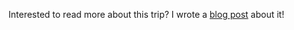 Interested to read more about this trip? I wrote a [blog post](../../blog/posts/2023-12-16-france.md) about it!

<script async src="//www.instagram.com/embed.js"></script>

<blockquote class="instagram-media" data-instgrm-captioned
    data-instgrm-permalink="https://www.instagram.com/p/C1ma83hrNEp/">
</blockquote>

<blockquote class="instagram-media" data-instgrm-captioned
    data-instgrm-permalink="https://www.instagram.com/p/C1mbaacLn09/">
</blockquote>

<blockquote class="instagram-media" data-instgrm-captioned
    data-instgrm-permalink="https://www.instagram.com/p/C1mbcvCrUoU/">
</blockquote>

<blockquote class="instagram-media" data-instgrm-captioned
    data-instgrm-permalink="https://www.instagram.com/p/C1mcGocL1Z5/">
</blockquote>

<blockquote class="instagram-media" data-instgrm-captioned
    data-instgrm-permalink="https://www.instagram.com/p/C1mcdO-rUom/">
</blockquote>

<blockquote class="instagram-media" data-instgrm-captioned
    data-instgrm-permalink="https://www.instagram.com/p/C1mc-i7rtpB/">
</blockquote>

<blockquote class="instagram-media" data-instgrm-captioned
    data-instgrm-permalink="https://www.instagram.com/p/C1mdO0TLJ1j/">
</blockquote>

<blockquote class="instagram-media" data-instgrm-captioned
    data-instgrm-permalink="https://www.instagram.com/p/C1mdieVL94j/">
</blockquote>

<blockquote class="instagram-media" data-instgrm-captioned
    data-instgrm-permalink="https://www.instagram.com/p/C1meHnIrFsD/">
</blockquote>

<blockquote class="instagram-media" data-instgrm-captioned
    data-instgrm-permalink="https://www.instagram.com/p/C1meOjTreJM/">
</blockquote>

<blockquote class="instagram-media" data-instgrm-captioned
    data-instgrm-permalink="https://www.instagram.com/p/C1mjfi8rMp1/">
</blockquote>

<blockquote class="instagram-media" data-instgrm-captioned
    data-instgrm-permalink="https://www.instagram.com/p/C1mjnUbL_Cl/">
</blockquote>

<blockquote class="instagram-media" data-instgrm-captioned
    data-instgrm-permalink="https://www.instagram.com/p/C1mjqMWLNZ1/">
</blockquote>

<blockquote class="instagram-media" data-instgrm-captioned
    data-instgrm-permalink="https://www.instagram.com/p/C1mj8nILt0U/">
</blockquote>

<blockquote class="instagram-media" data-instgrm-captioned
    data-instgrm-permalink="https://www.instagram.com/p/C1mkIYNr3-1/">
</blockquote>

<blockquote class="instagram-media" data-instgrm-captioned
    data-instgrm-permalink="https://www.instagram.com/p/C1mkQBCr-Gr/">
</blockquote>

<blockquote class="instagram-media" data-instgrm-captioned
    data-instgrm-permalink="https://www.instagram.com/p/C1mknM_L-zM/">
</blockquote>